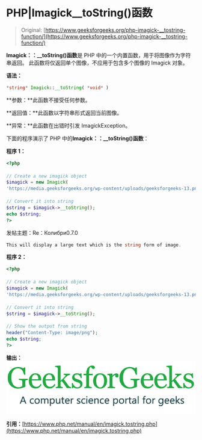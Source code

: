# PHP|Imagick__toString()函数

> Original: [https://www.geeksforgeeks.org/php-imagick-__tostring-function/](https://www.geeksforgeeks.org/php-imagick-__tostring-function/)

**Imagick：：__toString()函数**是 PHP 中的一个内置函数，用于将图像作为字符串返回。 此函数将仅返回单个图像，不应用于包含多个图像的 Imagick 对象。

**语法：**

```php
*string* Imagick::__toString( *void* )
```

**参数：**此函数不接受任何参数。

**返回值：**此函数以字符串形式返回当前图像。

**异常：**此函数在出错时引发 ImagickException。

下面的程序演示了 PHP 中的**Imagick：：__toString()函数**：

**程序 1：**

```php
<?php

// Create a new imagick object
$imagick = new Imagick(
'https://media.geeksforgeeks.org/wp-content/uploads/geeksforgeeks-13.png');

// Convert it into string
$string = $imagick->__toString();
echo $string;
?>
```

发帖主题：Re：Колибри0.7.0

```php
This will display a large text which is the string form of image.
```

**程序 2：**

```php
<?php

// Create a new imagick object
$imagick = new Imagick(
'https://media.geeksforgeeks.org/wp-content/uploads/geeksforgeeks-13.png');

// Convert it into string
$string = $imagick->__toString();

// Show the output from string
header("Content-Type: image/png");
echo $string;
?>
```

**输出：**
![](img/07c99ec29e7a50fc3ea91a9d4a8d2f31.png)

**引用：**[https://www.php.net/manual/en/imagick.tostring.php](https://www.php.net/manual/en/imagick.tostring.php)